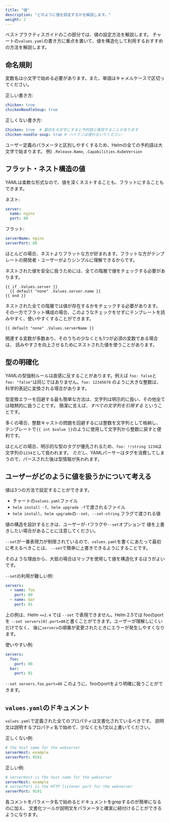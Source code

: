 ```yaml
---
title: "値"
description: "どのように値を設定するかを解説します。"
weight: 2
---
```


ベストプラクティスガイドのこの部分では、値の設定方法を解説します。
チャートの`values.yaml`の書き方に重点を置いて、値を構造化して利用するおすすめの方法を解説します。

## 命名規則

変数名は小文字で始める必要があります。また、単語はキャメルケースで区切ってください。

正しい書き方:

```yaml
chicken: true
chickenNoodleSoup: true
```

正しくない書き方:

```yaml
Chicken: true  # 最初を大文字にすると予約語と衝突することがあります
chicken-noodle-soup: true # ハイフンは使わないでください
```

ユーザー定義のパラメータと区別しやすくするため、Helmの全ての予約語は大文字で始まります。
例) `.Release.Name`, `.Capabilities.KubeVersion`

## フラット・ネスト構造の値

YAMLは柔軟な形式なので、値を深くネストすることも、フラットにすることもできます。

ネスト:

```yaml
server:
  name: nginx
  port: 80
```

フラット:

```yaml
serverName: nginx
serverPort: 80
```

ほとんどの場合、ネストよりフラットな方が好まれます。フラットな方がテンプレートの開発者・ユーザーがよりシンプルに理解できるからです。

ネストされた値を安全に扱うためには、全ての階層で値をチェックする必要があります。

```
{{ if .Values.server }}
  {{ default "none" .Values.server.name }}
{{ end }}
```

ネストされた全ての階層では値が存在するかをチェックする必要があります。
その一方でフラット構成の場合、このようなチェックをせずにテンプレートを読みやすく、使いやすくすることができます。

```
{{ default "none" .Values.serverName }}
```

関連する変数が多数あり、そのうちの少なくとも1つが必須の変数である場合は、
読みやすさを向上させるためにネストされた値を使うことがあります。

## 型の明確化

YAMLの型強制ルールは直感に反することがあります。例えば `foo: false`と 
`foo: "false"`は同じではありません。`foo: 12345678` のように大きな整数は、
科学的表記に変換される場合があります。

型変換エラーを回避する最も簡単な方法は、文字列は明示的に扱い、その他全ては暗黙的に扱うことです。
簡潔に言えば、_すべての文字列を引用する_ ということです。

多くの場合、整数キャストの問題を回避するには整数を文字列として格納し、
テンプレートで`{{ int $value }}`のように使用して文字列から整数に戻すと便利です。

ほとんどの場合、明示的な型のタグが優先されるため、`foo: !!string 1234`は文字列の`1234`として扱われます。
_ただし_、YAMLパーサーはタグを消費してしまうので、パースされた後は型情報が失われます。

## ユーザーがどのように値を扱うかについて考える

値は3つの方法で設定することができます。

- チャートの`values.yaml`ファイル
- `helm install -f`、`helm upgrade -f`で渡されるファイル
- `helm install`、`helm upgrade`の`--set`、`--set-string` フラグで渡される値

値の構造を設計するときは、ユーザーが`-f`フラグや`--set`オプションで
値を上書きしたい場合があることに注意してください。

`--set`が一番表現力が制限されているので、`values.yaml`を書くにあたって最初に考えるべきことは、
`--set`で簡単に上書きできるようにすることです。

そのような理由から、大抵の場合はマップを使用して値を構造化するほうがよいです。

`--set`の利用が難しい例:

```yaml
servers:
  - name: foo
    port: 80
  - name: bar
    port: 81
```

上の例は、Helm `<=2.4` では `--set` で表現できません。Helm 2.5では fooのportを
`--set servers[0].port=80`と書くことができます。ユーザーが理解しにくいだけでなく、
後に`servers`の順番が変更されたときにエラーが発生しやすくなります。

使いやすい例:

```yaml
servers:
  foo:
    port: 80
  bar:
    port: 81
```

`--set servers.foo.port=80`
このように、fooのportをより明確に扱うことができます。

## `values.yaml`のドキュメント

`values.yaml`で定義された全てのプロパティは文書化されているべきです。
説明文は説明するプロパティ名で始めて、少なくとも1文以上書いてください。

正しくない例:

```yaml
# the host name for the webserver
serverHost: example
serverPort: 9191
```

正しい例:

```yaml
# serverHost is the host name for the webserver
serverHost: example
# serverPort is the HTTP listener port for the webserver
serverPort: 9191
```

各コメントをパラメータ名で始めるとドキュメントをgrepするのが簡単になるのに加え、
文書化ツールが説明文をパラメータと確実に紐付けることができるようになります。
